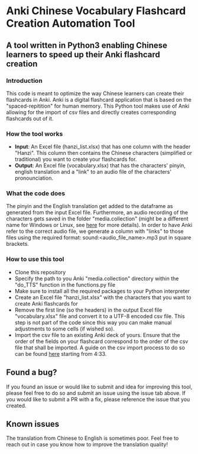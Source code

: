 # Anki Chinese Vocabulary Flashcard Creation Automation Tool

## A tool written in Python3 enabling Chinese learners to speed up their Anki flashcard creation

### Introduction

This code is meant to optimize the way Chinese learners can create their flashcards in Anki. Anki is a digital flashcard application that is based on the "spaced-repitition" for human memory. 
This Python tool makes use of Anki allowing for the import of csv files and directly creates corresponding flashcards out of it.

### How the tool works

* **Input**: An Excel file (hanzi_list.xlsx) that has one column with the header "Hanzi". This column then contains the Chinese characters (simplified or traditional) you want to create your flashcards for.
* **Output**: An Excel file (vocabulary.xlsx) that has the characters' pinyin, english translation and a "link" to an audio file of the characters' pronounciation.

### What the code does

The pinyin and the English translation get added to the dataframe as generated from the input Excel file. Furthermore, an audio recording of the characters gets saved in the folder "media.collection" (might be a different name for Windows or Linux, see [here](https://docs.ankiweb.net/files.html) for more details).
In order to have Anki refer to the correct audio file, we generate a column with "links" to those files using the required format: sound:<audio_file_name>.mp3 put in square brackets.

### How to use this tool

* Clone this repository
* Specify the path to you Anki "media.collection" directory within the "do_TTS" function in the functions.py file
* Make sure to install all the required packages to your Python interpreter
* Create an Excel file "hanzi_list.xlsx" with the characters that you want to create Anki flashcards for
* Remove the first line (so the headers) in the output Excel file "vocabulary.xlsx" file and convert it to a UTF-8 encoded csv file. This step is not part of the code since this way you can make manual adjustments to some cells (if wished so).
* Import the csv file to an existing Anki deck of yours. Ensure that the order of the fields on your flashcard correspond to the order of the csv file that shall be imported. A guide on the csv import process to do so can be found [here](https://www.youtube.com/watch?v=BwGNP3GXmxg) starting from 4:33.

## Found a bug?
If you found an issue or would like to submit and idea for improving this tool, please feel free to do so and submit an issue using the issue tab above. If you would like to submit a PR with a fix, please reference the issue that you created.

## Known issues
The translation from Chinese to English is sometimes poor. Feel free to reach out in case you know how to improve the translation quality!
